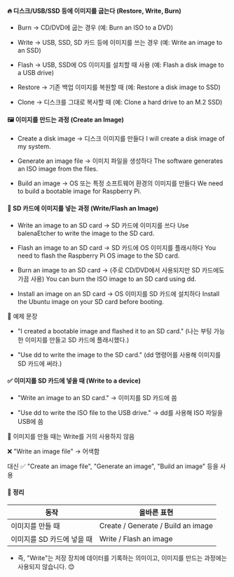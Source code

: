 #### 🔥 디스크/USB/SSD 등에 이미지를 굽는다 (Restore, Write, Burn)

- Burn → CD/DVD에 굽는 경우 (예: Burn an ISO to a DVD)
  
- Write → USB, SSD, SD 카드 등에 이미지를 쓰는 경우 (예: Write an image to an SSD)
  
- Flash → USB, SSD에 OS 이미지를 설치할 때 사용 (예: Flash a disk image to a USB drive)
  
- Restore → 기존 백업 이미지를 복원할 때 (예: Restore a disk image to SSD)
  
- Clone → 디스크를 그대로 복사할 때 (예: Clone a hard drive to an M.2 SSD)


#### 🖼 이미지를 만드는 과정 (Create an Image)

- Create a disk image → 디스크 이미지를 만들다
I will create a disk image of my system.

- Generate an image file → 이미지 파일을 생성하다
The software generates an ISO image from the files.

- Build an image → OS 또는 특정 소프트웨어 환경의 이미지를 만들다
We need to build a bootable image for Raspberry Pi.

#### 💾 SD 카드에 이미지를 넣는 과정 (Write/Flash an Image)

- Write an image to an SD card → SD 카드에 이미지를 쓰다
Use balenaEtcher to write the image to the SD card.

- Flash an image to an SD card → SD 카드에 OS 이미지를 플래시하다
You need to flash the Raspberry Pi OS image to the SD card.

- Burn an image to an SD card → (주로 CD/DVD에서 사용되지만 SD 카드에도 가끔 사용)
You can burn the ISO image to an SD card using dd.

- Install an image on an SD card → OS 이미지를 SD 카드에 설치하다
Install the Ubuntu image on your SD card before booting.

📌 예제 문장

- "I created a bootable image and flashed it to an SD card."
(나는 부팅 가능한 이미지를 만들고 SD 카드에 플래시했다.)

- "Use dd to write the image to the SD card."
(dd 명령어를 사용해 이미지를 SD 카드에 써라.)

#### ✅ 이미지를 SD 카드에 넣을 때 (Write to a device)

- "Write an image to an SD card." → 이미지를 SD 카드에 씀

- "Use dd to write the ISO file to the USB drive." → dd를 사용해 ISO 파일을 USB에 씀

🚫 이미지를 만들 때는 Write를 거의 사용하지 않음

❌ "Write an image file" → 어색함

대신 ✅ "Create an image file", "Generate an image", "Build an image" 등을 사용

#### 📌 정리  

| 동작 | 올바른 표현 |  
|------|--------------------------|  
| 이미지를 만들 때 | Create / Generate / Build an image |  
| 이미지를 SD 카드에 넣을 때 | Write / Flash an image |  


- 즉, "Write"는 저장 장치에 데이터를 기록하는 의미이고, 이미지를 만드는 과정에는 사용되지 않습니다. 😊

